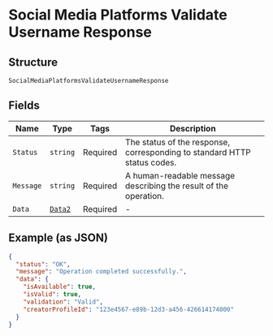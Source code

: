 
# Social Media Platforms Validate Username Response

## Structure

`SocialMediaPlatformsValidateUsernameResponse`

## Fields

| Name | Type | Tags | Description |
|  --- | --- | --- | --- |
| `Status` | `string` | Required | The status of the response, corresponding to standard HTTP status codes. |
| `Message` | `string` | Required | A human-readable message describing the result of the operation. |
| `Data` | [`Data2`](../../doc/models/data-2.md) | Required | - |

## Example (as JSON)

```json
{
  "status": "OK",
  "message": "Operation completed successfully.",
  "data": {
    "isAvailable": true,
    "isValid": true,
    "validation": "Valid",
    "creatorProfileId": "123e4567-e89b-12d3-a456-426614174000"
  }
}
```

